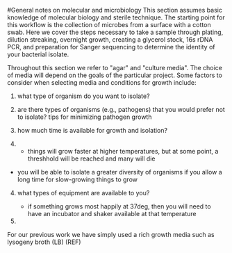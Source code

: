 #General notes on molecular and microbiology
This section assumes basic knowledge of molecular biology and sterile technique. The starting point for this workflow is the collection of microbes from a surface with a cotton swab. Here we cover the steps necessary to take a sample through plating, dilution streaking, overnight growth, creating a glycerol stock, 16s rDNA PCR, and preparation for Sanger sequencing to determine the identity of your bacterial isolate.  

Throughout this section we refer to "agar" and "culture media". The choice of media will depend on the goals of the particular project. Some factors to consider when selecting media and conditions for growth include: 

1. what type of organism do you want to isolate?

2. are there types of organisms (e.g., pathogens) that you would prefer not to isolate?
   tips for minimizing pathogen growth

3. how much time is available for growth and isolation?
4.    + things will grow faster at higher temperatures, but at some point, a threshhold will be reached and many will die
   + you will be able to isolate a greater diversity of organisms if you allow a long time for slow-growing things to grow
4. what types of equipment are available to you?

   + if something grows most happily at 37deg, then you will need to have an incubator and shaker available at that temperature


4. 

 For our previous work we have simply used a rich growth media such as lysogeny broth (LB) (REF)
